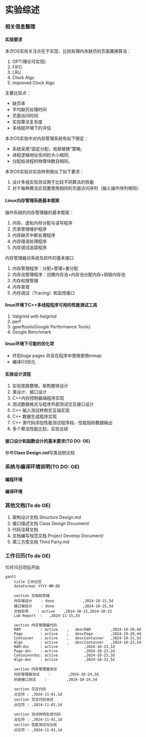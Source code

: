 <!--
   Copyright (C) 2024  All rights reserved.

   Author        : OceanEyeFF
   Email         : fdch00@163.com
   File Name     : Project Overview.md
   Last Modified : 2024-10-21 13:58
   Describe      : 

-->

实验综述
====

### 相关信息整理

#### 实验要求

本次OS实验关注点在于实现、比较处理内存缺页的页面置换算法：
1. OPT(理论可实现)
2. FIFO
3. LRU
4. Clock Algo
5. Improved Clock Algo

主要比较点：
* 缺页率
* 平均缺页处理时间
* 页面访问时间
* 实现算法复杂度
* 多线程环境下的评估

本次OS实验中对内存管理系统有如下限定：
* 系统采用“固定分配，局部替换”策略;
* 进程逻辑地址空间的大小相同;
* 分配给进程的物理块数目相同。

本次OS实验对实验样例做出了如下要求：
1. 设计多组实验测试用于比较不同算法的性能
2. 对于每种算法实现要使用相同的页面访问序列（输入操作序列相同）

#### Linux内存管理系统基本框架

操作系统的内存管理器的基本框架：
1. 内存，虚拟内存分配与读写程序
2. 页表管理维护程序
3. 内存缺页中断处理程序
4. 内存错误处理程序
5. 内存调试追踪程序

内存管理器对系统及软件的基本接口
1. 内存管理程序：分配+管理+重分配
2. 内存池管理程序：创建内存池+内存池分配内存+销毁内存池
3. 内存权限管理
4. 内存查错
5. 内存调试（Tracing）和监控接口

#### linux环境下C++多线程程序可用的性能测试工具

1. Valgrind with helgrind
2. perf
3. gperftools(Google Performance Tools)
4. Google Benchmark

#### linux环境下可能的优化项

* 开启huge pages 并且在程序中使用使用mmap
* 编译O3优化

#### 实验设计流程

1. 实验思路整理，架构整体设计
2. 类设计、接口设计
3. C++内存控制器端程序实现
4. 测试数据格式与程序外部测试交互接口设计
5. C++ 输入测试样例交互端实现
5. C++ 数据生成程序实现
6. C++ 源代码添加性能测试程序段，性能指标数据输出
7. 多个算法性能比较，实验总结

#### 接口设计和函数设计的基本要求(TO DO: OE)

参考**Class Design.md**写类说明文档

### 系统与编译环境说明(TO DO: OE)

#### 编程环境

#### 编译环境

### 其他文档(To do OE)

1. 架构设计文档 Structure Design.md
2. 接口描述文档 Class Design Document/
3. 代码注释文档 
4. 文档编写规范文档 Project Develop Document/
5. 第三方库文档 Third Party.md

### 工作日历(To do OE)

10月15日项目开始

```mermaid
gantt
	title 工作日历
	dateFormat YYYY-MM-DD

	section 文档和思路
	内存端设计    : done				,2024-10-15,5d
	接口端设计    : done				,2024-10-25,5d
	文档杂项	: active	,2024-10-15,2024-10-23
	Lab Report 	: 	,2024-11-15,2d

	section 内存管理器代码
	RAM			: active	,	descRAM			,2024-10-20,4d
	Page		: active	,	descPage		,2024-10-20,4d
	Container	: active	,	descContainer	,2024-10-21,5d
	Algo		: active	,	descContainer	,2024-10-23,5d
	RAM-doc		: active			,2024-10-23,1d
	Page-doc	: active			,2024-10-23,2d
	Containerdoc: active			,2024-10-23,3d
	Algo-doc	: active			,2024-10-23,5d
	
	section 内存管理器测试
	内存管理器测试    : 		,2024-10-24,3d
	封装接口测试    :			,2024-10-24,3d
	
	section 交互代码
	占位符 : ,2024-11-01,1d
	section 交互代码测试
	占位符 : ,2024-11-01,1d

	section 测试样例生成代码
	占位符 : ,2024-11-01,1d
	section 性能测试与比较
	占位符 : ,2024-11-01,1d

```
